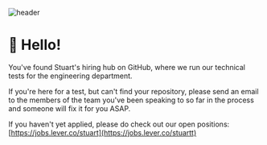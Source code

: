 ![header](https://techcrunch.com/wp-content/uploads/2015/11/image_tech.jpg)

# 👋 Hello!

You've found Stuart's hiring hub on GitHub, where we run our technical tests for the engineering department.

If you're here for a test, but can't find your repository, please send an email to the members of the team you've been speaking to so far in the process and someone will fix it for you ASAP.

If you haven't yet applied, please do check out our open positions: [https://jobs.lever.co/stuart](https://jobs.lever.co/stuartt)
